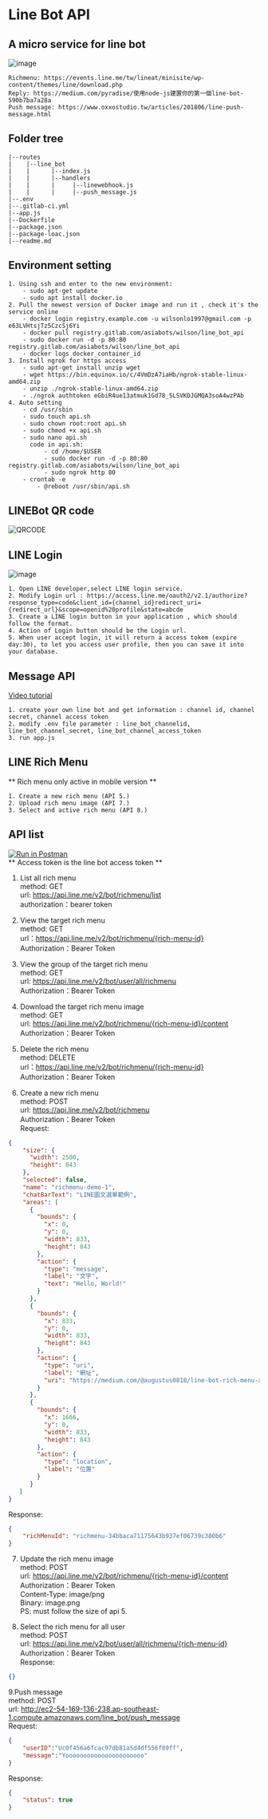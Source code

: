 # Line Bot API
## A micro service for line bot
![image](https://i.imgur.com/SND67kP.png)
```url
Richmenu: https://events.line.me/tw/lineat/minisite/wp-content/themes/line/download.php
Reply: https://medium.com/pyradise/使用node-js建置你的第一個line-bot-590b7ba7a28a
Push message: https://www.oxxostudio.tw/articles/201806/line-push-message.html
```

## Folder tree
```text
|--routes
|    |--line_bot
|    |      |--index.js
|    |      |--handlers
|    |      |     |--linewebhook.js
|    |      |     |--push_message.js          
|--.env
|--.gitlab-ci.yml
|--app.js
|--Dockerfile
|--package.json
|--package-loac.json
|--readme.md
```

## Environment setting
```text
1. Using ssh and enter to the new environment:
    - sudo apt-get update
    - sudo apt install docker.io
2. Pull the newest version of Docker image and run it , check it's the service online
    - docker login registry.example.com -u wilsonlo1997@gmail.com -p e63LVHtsjTz5CzcSj6Yi  
    - docker pull registry.gitlab.com/asiabots/wilson/line_bot_api
    - sudo docker run -d -p 80:80 registry.gitlab.com/asiabots/wilson/line_bot_api
    - docker logs docker_container_id
3. Install ngrok for https access
    - sudo apt-get install unzip wget
    - wget https://bin.equinox.io/c/4VmDzA7iaHb/ngrok-stable-linux-amd64.zip
    - unzip ./ngrok-stable-linux-amd64.zip
    - ./ngrok authtoken eGbiR4ue13atmuk1Gd78_5LSVKDJGMQA3soA4wzPAb    
4. Auto setting
    - cd /usr/sbin
    - sudo touch api.sh
    - sudo chown root:root api.sh
    - sudo chmod +x api.sh
    - sudo nano api.sh
      code in api.sh:
          - cd /home/$USER
          - sudo docker run -d -p 80:80 registry.gitlab.com/asiabots/wilson/line_bot_api
          - sudo ngrok http 80
    - crontab -e
        - @reboot /usr/sbin/api.sh
```
## LINEBot QR code
![QRCODE](https://qr-official.line.me/sid/M/618rqnkh.png)

## LINE Login
![image](https://i.imgur.com/t28VdhV.png)
```text
1. Open LINE developer,select LINE login service.
2. Modify Login url : https://access.line.me/oauth2/v2.1/authorize?response_type=code&client_id={channel_id}redirect_uri={redirect_url}&scope=openid%20profile&state=abcde
3. Create a LINE login button in your application , which should follow the format.
4. Action of Login button should be the Login url.
5. When user accept login, it will return a access tokem (expire day:30), to let you access user profile, then you can save it into your database.
```

## Message API
[Video tutorial](https://www.youtube.com/watch?v=3J3ne9D8whU)
```
1. create your own line bot and get information : channel id, channel secret, channel access token
2. modify .env file parameter : line_bot_channelid, line_bot_channel_secret, line_bot_channel_access_token
3. run app.js
```

## LINE Rich Menu
** Rich menu only active in mobile version ** <br >
```text
1. Create a new rich menu (API 5.)
2. Upload rich menu image (API 7.)
3. Select and active rich menu (API 8.)
```

## API list
[![Run in Postman](https://run.pstmn.io/button.svg)](https://app.getpostman.com/run-collection/ebb182e53d08d766e970) <br >
** Access token is the line  bot access token ** <br >
1. List all rich menu <br >
method: GET <br >
url: https://api.line.me/v2/bot/richmenu/list <br >
authorization：bearer token <br >

2. View the target rich menu <br >
method: GET <br >
url：https://api.line.me/v2/bot/richmenu/{rich-menu-id} <br >
Authorization：Bearer Token

3. View the group of the target rich menu <br >
method: GET <br >
url: https://api.line.me/v2/bot/user/all/richmenu <br >
Authorization：Bearer Token <br >

4. Download the target rich menu image <br >
method: GET <br >
url: https://api.line.me/v2/bot/richmenu/{rich-menu-id}/content <br >
Authorization：Bearer Token

4. Delete the rich menu <br >
method: DELETE <br >
url：https://api.line.me/v2/bot/richmenu/{rich-menu-id} <br >
Authorization：Bearer Token

5. Create a new rich menu <br >
method: POST <br >
url: https://api.line.me/v2/bot/richmenu <br >
Authorization：Bearer Token <br >
Request: <br >
```json
{
    "size": {
      "width": 2500,
      "height": 843
    },
    "selected": false,
    "name": "richmenu-demo-1",
    "chatBarText": "LINE圖文選單範例",
    "areas": [
      {
        "bounds": {
          "x": 0,
          "y": 0,
          "width": 833,
          "height": 843
        },
        "action": {
          "type": "message",
          "label": "文字",
          "text": "Hello, World!"
        }
      },
      {
        "bounds": {
          "x": 833,
          "y": 0,
          "width": 833,
          "height": 843
        },
        "action": {
          "type": "uri",
          "label": "網址",
          "uri": "https://medium.com/@augustus0818/line-bot-rich-menu-aa5fa67ac6ae"
        }
      },
      {
        "bounds": {
          "x": 1666,
          "y": 0,
          "width": 833,
          "height": 843
        },
        "action": {
          "type": "location",
          "label": "位置"
        }
      }
   ]
}
```
Response: <br>
```json
{
    "richMenuId": "richmenu-34bbaca71175643b937ef06739c380b6"
}
```

7. Update the rich menu image <br >
method: POST <br >
url: https://api.line.me/v2/bot/richmenu/{rich-menu-id}/content <br >
Authorization：Bearer Token <br >
Content-Type: image/png <br >
Binary: image.png <br >
PS: must follow the size of api 5. <br >

8. Select the rich menu for all user <br >
method: POST <br >
url: https://api.line.me/v2/bot/user/all/richmenu/{rich-menu-id} <br >
Authorization：Bearer Token <br >
Response: <br>
```json
{}
```

9.Push message <br >
method: POST <br >
url: http://ec2-54-169-136-238.ap-southeast-1.compute.amazonaws.com/line_bot/push_message <br >
Request: <br >
```json
{
	"userID":"Uc0f456a6fcac97db81a5d4df556f89ff",
	"message":"Yoooooooooooooooooooooo"
}
```
Response: <br >
```json
{
    "status": true
}
```